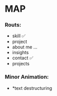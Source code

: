 # MAP

### Routs:
* skill ✅
* project 
* about me ...
* insights 
* contact ✅
* projects 

### Minor Animation:
* *text destructuring
